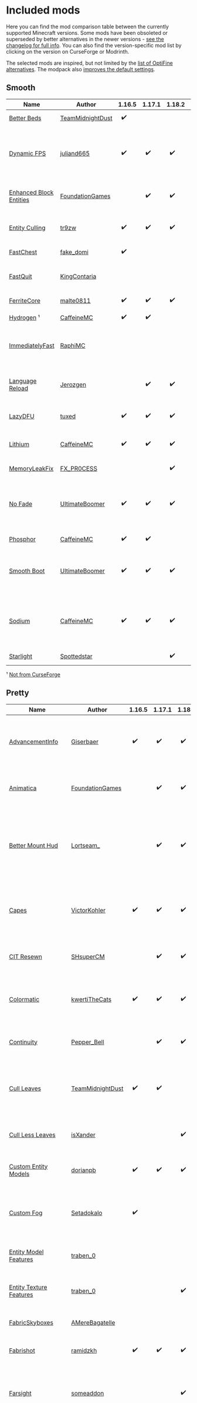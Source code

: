 # Included mods

Here you can find the mod comparison table between the currently supported Minecraft versions. Some mods have been obsoleted or superseded by better alternatives in the newer versions - [see the changelog for full info](https://github.com/Fabulously-Optimized/fabulously-optimized/blob/main/CHANGELOG.md). You can also find the version-specific mod list by clicking on the version on CurseForge or Modrinth.

The selected mods are inspired, but not limited by the [list of OptiFine alternatives](https://lambdaurora.dev/optifine_alternatives). The modpack also [improves the default settings](https://fabulously-optimized.gitbook.io/modpack/readme/changed-options).

## Smooth
| Name | Author | 1.16.5 | 1.17.1 | 1.18.2 | 1.19.4 | Description |
|---|---|---|---|---|---|---|
| [Better Beds](https://www.curseforge.com/minecraft/mc-mods/better-beds) | [TeamMidnightDust](https://www.curseforge.com/members/teammidnightdust) | &nbsp;&nbsp;✔️ |  |  | &nbsp;&nbsp;✔️ | Makes beds render faster |
| [Dynamic FPS](https://www.curseforge.com/minecraft/mc-mods/dynamic-fps) | [juliand665](https://www.curseforge.com/members/juliand665) | &nbsp;&nbsp;✔️ | &nbsp;&nbsp;✔️ | &nbsp;&nbsp;✔️ | &nbsp;&nbsp;✔️ | Renders Minecraft slower if it is in the background to reduce CPU usage |
| [Enhanced Block Entities](https://www.curseforge.com/minecraft/mc-mods/enhanced-block-entities) | [FoundationGames](https://www.curseforge.com/members/FoundationGames) |  | &nbsp;&nbsp;✔️ | &nbsp;&nbsp;✔️ |  | Makes chests, signs, beds, etc. render faster |
| [Entity Culling](https://www.curseforge.com/minecraft/mc-mods/entityculling) | [tr9zw](https://www.curseforge.com/members/tr9zw) | &nbsp;&nbsp;✔️ | &nbsp;&nbsp;✔️ | &nbsp;&nbsp;✔️ | &nbsp;&nbsp;✔️ | Stops rendering entities that are behind walls |
| [FastChest](https://www.curseforge.com/minecraft/mc-mods/fastchest) | [fake_domi](https://www.curseforge.com/members/fake_domi) | &nbsp;&nbsp;✔️ |  |  |  | Makes chests render faster |
| [FastQuit](https://www.curseforge.com/minecraft/mc-mods/fastquit) | [KingContaria](https://www.curseforge.com/members/kingcontaria) |  |  |  | &nbsp;&nbsp;✔️ | Quit from singleplayer worlds instantly |
| [FerriteCore](https://www.curseforge.com/minecraft/mc-mods/ferritecore-fabric) | [malte0811](https://www.curseforge.com/members/malte0811) | &nbsp;&nbsp;✔️ | &nbsp;&nbsp;✔️ | &nbsp;&nbsp;✔️ | &nbsp;&nbsp;✔️ | Reduces RAM usage |
| [Hydrogen](https://modrinth.com/mod/hydrogen) ¹ | [CaffeineMC](https://www.curseforge.com/members/jellysquid3_) | &nbsp;&nbsp;✔️ | &nbsp;&nbsp;✔️ |  |  | Reduces RAM usage |
| [ImmediatelyFast](https://www.curseforge.com/minecraft/mc-mods/immediatelyfast) | [RaphiMC](https://www.curseforge.com/members/raphimc) |  |  |  | &nbsp;&nbsp;✔️ | Optimizes mobs, container blocks, GUI, HUD |
| [Language Reload](https://www.curseforge.com/minecraft/mc-mods/language-reload) | [Jerozgen](https://www.curseforge.com/members/Jerozgen) |  | &nbsp;&nbsp;✔️ | &nbsp;&nbsp;✔️ | &nbsp;&nbsp;✔️ | Makes language switching instant, adds a searchbar |
| [LazyDFU](https://www.curseforge.com/minecraft/mc-mods/lazydfu) | [tuxed](https://www.curseforge.com/members/tuxed) | &nbsp;&nbsp;✔️ | &nbsp;&nbsp;✔️ | &nbsp;&nbsp;✔️ |  | Makes the game startup faster |
| [Lithium](https://www.curseforge.com/minecraft/mc-mods/lithium) | [CaffeineMC](https://www.curseforge.com/members/jellysquid3_) | &nbsp;&nbsp;✔️ | &nbsp;&nbsp;✔️ | &nbsp;&nbsp;✔️ | &nbsp;&nbsp;✔️ | Optimizes game physics and chunk loading |
| [MemoryLeakFix](https://www.curseforge.com/minecraft/mc-mods/memoryleakfix) | [FX_PR0CESS](https://www.curseforge.com/members/fx_pr0cess) |  |  | &nbsp;&nbsp;✔️ | &nbsp;&nbsp;✔️ | Fixes several memory leaks |
| [No Fade](https://www.curseforge.com/minecraft/mc-mods/no-fade) | [UltimateBoomer](https://www.curseforge.com/members/UltimateBoomer) | &nbsp;&nbsp;✔️ | &nbsp;&nbsp;✔️ | &nbsp;&nbsp;✔️ | &nbsp;&nbsp;✔️ | Makes game startup and resource packs switch faster by removing fade animations |
| [Phosphor](https://www.curseforge.com/minecraft/mc-mods/phosphor) | [CaffeineMC](https://www.curseforge.com/members/jellysquid3_) | &nbsp;&nbsp;✔️ | &nbsp;&nbsp;✔️ |  |  | Optimizes light rendering |
| [Smooth Boot](https://www.curseforge.com/minecraft/mc-mods/smooth-boot) | [UltimateBoomer](https://www.curseforge.com/members/UltimateBoomer) | &nbsp;&nbsp;✔️ | &nbsp;&nbsp;✔️ | &nbsp;&nbsp;✔️ |  | Improves the overall responsiveness of the game (less likely to freeze) |
| [Sodium](https://www.curseforge.com/minecraft/mc-mods/sodium) | [CaffeineMC](https://www.curseforge.com/members/jellysquid3_) | &nbsp;&nbsp;✔️ | &nbsp;&nbsp;✔️ | &nbsp;&nbsp;✔️ | &nbsp;&nbsp;✔️ | Optimizes general rendering to improve FPS, adds some graphics options |
| [Starlight](https://www.curseforge.com/minecraft/mc-mods/starlight) | [Spottedstar](https://www.curseforge.com/members/Spottedstar) |  |  | &nbsp;&nbsp;✔️ | &nbsp;&nbsp;✔️ | Optimizes light rendering |

¹ [Not from CurseForge](https://support.overwolf.com/en/support/solutions/articles/9000197913-non-curseforge-mods)

## Pretty
| Name | Author | 1.16.5 | 1.17.1 | 1.18.2 | 1.19.4 | Description |
|---|---|---|---|---|---|---|
| [AdvancementInfo](https://www.curseforge.com/minecraft/mc-mods/advancementinfo) | [Giserbaer](https://www.curseforge.com/members/Giserbaer) | &nbsp;&nbsp;✔️ | &nbsp;&nbsp;✔️ | &nbsp;&nbsp;✔️ | &nbsp;&nbsp;✔️ | Makes the advancement pages bigger, adds a requirement list and search bar |
| [Animatica](https://www.curseforge.com/minecraft/mc-mods/animatica) | [FoundationGames](https://www.curseforge.com/members/FoundationGames) |  | &nbsp;&nbsp;✔️ | &nbsp;&nbsp;✔️ |  | Adds OptiFine's animated textures support |
| [Better Mount Hud](https://www.curseforge.com/minecraft/mc-mods/better-mount-hud) | [Lortseam_](https://www.curseforge.com/members/Lortseam_) |  | &nbsp;&nbsp;✔️ | &nbsp;&nbsp;✔️ | &nbsp;&nbsp;✔️ | Shows horse health and player's food via HUD at the same time, Automatically changes to jump bar when jumping with horse |
| [Capes](https://www.curseforge.com/minecraft/mc-mods/capes) | [VictorKohler](https://www.curseforge.com/members/VictorKohler) | &nbsp;&nbsp;✔️ | &nbsp;&nbsp;✔️ | &nbsp;&nbsp;✔️ | &nbsp;&nbsp;✔️ | Adds OptiFine's and other mods' capes, [(instructions for a free cape)](https://fabulously-optimized.gitbook.io/modpack/readme/free-cape) |
| [CIT Resewn](https://www.curseforge.com/minecraft/mc-mods/cit-resewn) | [SHsuperCM](https://www.curseforge.com/members/SHsuperCM) |  | &nbsp;&nbsp;✔️ | &nbsp;&nbsp;✔️ | &nbsp;&nbsp;✔️ | Adds OptiFine's custom item textures support |
| [Colormatic](https://www.curseforge.com/minecraft/mc-mods/colormatic) | [kwertiTheCats](https://www.curseforge.com/members/kwertiTheCats) | &nbsp;&nbsp;✔️ | &nbsp;&nbsp;✔️ | &nbsp;&nbsp;✔️ |  | Adds OptiFine's custom colors support, clear skies and clear void options |
| [Continuity](https://www.curseforge.com/minecraft/mc-mods/continuity) | [Pepper_Bell](https://www.curseforge.com/members/Pepper_Bell) |  | &nbsp;&nbsp;✔️ | &nbsp;&nbsp;✔️ | &nbsp;&nbsp;✔️ | Adds OptiFine's connected textures support |
| [Cull Leaves](https://www.curseforge.com/minecraft/mc-mods/cull-leaves) | [TeamMidnightDust](https://www.curseforge.com/members/teammidnightdust) | &nbsp;&nbsp;✔️ | &nbsp;&nbsp;✔️ |  |  | Adds OptiFine's "better trees" - fancy leaves are more see-through for better FPS |
| [Cull Less Leaves](https://www.curseforge.com/minecraft/mc-mods/cull-less-leaves) | [isXander](https://www.curseforge.com/members/xanderisdev) |  |  | &nbsp;&nbsp;✔️ |  | Makes tree leaves faster without compromising on appearance |
| [Custom Entity Models](https://www.curseforge.com/minecraft/mc-mods/custom-entity-models-cem) | [dorianpb](https://www.curseforge.com/members/dorianpb) | &nbsp;&nbsp;✔️ | &nbsp;&nbsp;✔️ | &nbsp;&nbsp;✔️ |  | Adds OptiFine's custom entity models (alpha) |
| [Custom Fog](https://www.curseforge.com/minecraft/mc-mods/custom-fog) | [Setadokalo](https://www.curseforge.com/members/setadokalo) | &nbsp;&nbsp;✔️ |  |  |  | Lets you change fog settings (distance, density, dimensions, etc.) |
| [Entity Model Features](https://www.curseforge.com/minecraft/mc-mods/entity-model-features) | [traben_0](https://www.curseforge.com/members/traben_0) |  |  |  | &nbsp;&nbsp;✔️ | Adds OptiFine's custom entity models (beta) |
| [Entity Texture Features](https://www.curseforge.com/minecraft/mc-mods/entity-texture-features-fabric) | [traben_0](https://www.curseforge.com/members/traben_0) |  |  | &nbsp;&nbsp;✔️ | &nbsp;&nbsp;✔️ | Adds OptiFine's random and emissive mobs support |
| [FabricSkyboxes](https://www.curseforge.com/minecraft/mc-mods/fabricskyboxes) | [AMereBagatelle](https://www.curseforge.com/members/amerebagatelle) |  |  |  | &nbsp;&nbsp;✔️ | Adds custom skybox support |
| [Fabrishot](https://www.curseforge.com/minecraft/mc-mods/fabrishot) | [ramidzkh](https://www.curseforge.com/members/ramidzkh) | &nbsp;&nbsp;✔️ | &nbsp;&nbsp;✔️ | &nbsp;&nbsp;✔️ | &nbsp;&nbsp;✔️ | Lets you take a high-res screenshot with F9 |
| [Farsight](https://www.curseforge.com/minecraft/mc-mods/farsight-fabric) | [someaddon](https://www.curseforge.com/members/someaddon) |  |  | &nbsp;&nbsp;✔️ | &nbsp;&nbsp;✔️¹ | Keeps far loaded chunks visible in servers, increasing visible render distance |
| [Hold That Chunk](https://www.curseforge.com/minecraft/mc-mods/hold-that-chunk) | [The_TermiGator](https://www.curseforge.com/members/the_termigator) |  |  |  | &nbsp;&nbsp;●¹ | Keeps far loaded chunks visible in servers to increase visible render distance, clears old chunks after 1 hr |
| [Iris Shaders](https://www.curseforge.com/minecraft/mc-mods/irisshaders) | [coderbot](https://www.curseforge.com/members/coderbot) | &nbsp;&nbsp;✔️ | &nbsp;&nbsp;✔️ | &nbsp;&nbsp;✔️ | &nbsp;&nbsp;✔️ | Adds OptiFine's shaders support, [(recommended shader list is here)](https://github.com/IrisShaders/Iris/blob/trunk/docs/supportedshaders.md) |
| [Item Model Fix](https://www.curseforge.com/minecraft/mc-mods/item-model-fix) | [Pepper_Bell](https://www.curseforge.com/members/Pepper_Bell) | &nbsp;&nbsp;✔️ | &nbsp;&nbsp;✔️ | &nbsp;&nbsp;✔️ |  | Fixes transparent gaps in held items |
| [LambdaBetterGrass](https://www.curseforge.com/minecraft/mc-mods/lambdabettergrass) | [LambdAurora](https://www.curseforge.com/members/LambdAurora) | &nbsp;&nbsp;✔️ | &nbsp;&nbsp;✔️ | &nbsp;&nbsp;✔️ |  | Adds OptiFine's "better grass" and "better snow" |
| [LambDynamicLights](https://www.curseforge.com/minecraft/mc-mods/lambdynamiclights) | [LambdAurora](https://www.curseforge.com/members/LambdAurora) | &nbsp;&nbsp;✔️ | &nbsp;&nbsp;✔️ | &nbsp;&nbsp;✔️ | &nbsp;&nbsp;✔️ | Adds OptiFine's "dynamic lights" - lights up areas by holding a light source, activating TNT or creeper |
| [Model Gap Fix](https://www.curseforge.com/minecraft/mc-mods/model-gap-fix) | [MehVahdJukaar](https://www.curseforge.com/members/mehvahdjukaar) |  |  |  | &nbsp;&nbsp;✔️ |  Fixes transparent gaps in items and blocks | 
| [MoreCulling](https://www.curseforge.com/minecraft/mc-mods/moreculling) | [FX_PR0CESS](https://www.curseforge.com/members/fx_pr0cess) |  |  |  | &nbsp;&nbsp;✔️ | Stops rendering hidden sides of certain blocks |
| [No Potion Offset](https://www.curseforge.com/minecraft/mc-mods/no-potion-offset) | [shedaniel](https://www.curseforge.com/members/shedaniel) | &nbsp;&nbsp;✔️ | &nbsp;&nbsp;✔️ |  |  | Keeps player inventory in place when under potion effects |
| [Puzzle](https://www.curseforge.com/minecraft/mc-mods/puzzle) | [TeamMidnightDust](https://www.curseforge.com/members/teammidnightdust) |  |  | &nbsp;&nbsp;✔️ | &nbsp;&nbsp;✔️ | Adds some minor OptiFine features like resource pack-provided splash screen |
| [OptiGUI](https://www.curseforge.com/minecraft/mc-mods/optigui) | [opekope2](https://www.curseforge.com/members/opekope2) |  |  | &nbsp;&nbsp;✔️ | &nbsp;&nbsp;✔️ | Adds OptiFine's custom GUI support |
| [Reese's Sodium Options](https://www.curseforge.com/minecraft/mc-mods/reeses-sodium-options) | [FlashyReese](https://www.cursefo&nbsp;&nbsp;rge.com/members/FlashyReese) | &nbsp;&nbsp;✔️ | &nbsp;&nbsp;✔️ | &nbsp;&nbsp;✔️ | &nbsp;&nbsp;✔️ | Makes Sodium's settings vertical, centered and scrollable |
| ['Slight' Gui Modifications](https://www.curseforge.com/minecraft/mc-mods/slight-gui-modifications) | [shedaniel](https://www.curseforge.com/members/shedaniel) | &nbsp;&nbsp;✔️ | &nbsp;&nbsp;✔️ |  |  | Adds toast animations and FO text in main menu, plus several opt-in features |
| [Sodium Extra](https://www.curseforge.com/minecraft/mc-mods/sodium-extra) | [FlashyReese](https://www.curseforge.com/members/FlashyReese) | &nbsp;&nbsp;✔️ | &nbsp;&nbsp;✔️ | &nbsp;&nbsp;✔️ | &nbsp;&nbsp;✔️ | Adds many OptiFine-like graphics toggles: animations, particles, weather, FPS indicator and more |
| [ToolTipFix](https://www.curseforge.com/minecraft/mc-mods/tooltipfix) | [Kyrptonaught](https://www.curseforge.com/members/Kyrptonaught) | &nbsp;&nbsp;✔️ | &nbsp;&nbsp;✔️ | &nbsp;&nbsp;✔️ |  | Ensures all possible tooltips fit to screen |

¹ CurseForge, MultiMC and MultiMC (auto-update) include Farsight, Modrinth includes Hold That Chunk [for extended testing](https://github.com/Fabulously-Optimized/fabulously-optimized/issues/437).

## Functional
| Name | Author | 1.16.5 | 1.17.1 | 1.18.2 | 1.19.4 | Description |
|---|---|---|---|---|---|---|
| [AntiGhost](https://www.curseforge.com/minecraft/mc-mods/antighost) | [Giselbaer](https://www.curseforge.com/members/Giselbaer) | &nbsp;&nbsp;✔️ | &nbsp;&nbsp;✔️ | &nbsp;&nbsp;✔️ | &nbsp;&nbsp;✔️ | Fixes glitching blocks by typing /ghost (repetitively using this can likely alert staff members in-game) |
| [Borderless Mining](https://www.curseforge.com/minecraft/mc-mods/borderless-mining) | [comp500](https://www.curseforge.com/members/comp500) | &nbsp;&nbsp;✔️ | &nbsp;&nbsp;✔️ | &nbsp;&nbsp;✔️ | &nbsp;&nbsp;✔️ | Allows you to have Minecraft in full screen and interact with a different window (disabled by default) |
| [Don't Clear Chat History](https://www.curseforge.com/minecraft/mc-mods/dont-clear-chat-history) | [anar4732](https://www.curseforge.com/members/anar4732) |  | &nbsp;&nbsp;✔️ | &nbsp;&nbsp;✔️ |  | Keeps typed message history across worlds |
| [Debugify](https://www.curseforge.com/minecraft/mc-mods/debugify) | [isXander](https://www.curseforge.com/members/xanderisdev) |  |  | &nbsp;&nbsp;✔️ | &nbsp;&nbsp;✔️ | Fixes [a set of bugs](https://fabulously-optimized.gitbook.io/modpack/readme/changed-options#fixed-bugs), disables sending diagnostics data to Mojang |
| [e4mc](https://www.curseforge.com/minecraft/mc-mods/e4mc) | [skyegreen](https://www.curseforge.com/members/skyegreen/projects) |  |  |  | &nbsp;&nbsp;✔️ | Allows opening worlds to public access the same way you can open to LAN |
| [FabricSkyBoxes Interop](https://www.curseforge.com/minecraft/mc-mods/fabricskyboxes-interop) | [FlashyReese](https://www.curseforge.com/members/flashyreese) |  |  |  | &nbsp;&nbsp;✔️ | Adds OptiFine resourcepack support to FabricSkyboxes |
| [FastOpenLinksAndFolders](https://www.curseforge.com/minecraft/mc-mods/fastopenlinksandfolders) | [altrisi](https://www.curseforge.com/members/altrisi) | &nbsp;&nbsp;✔️ | &nbsp;&nbsp;✔️ |  |  | Fixes the game freezing when you open resource pack folders, a screenshot etc. |
| [LittleTweaks](https://www.curseforge.com/minecraft/mc-mods/littletweaks) | [ImUrX](https://www.curseforge.com/members/imurx/projects) |  | &nbsp;&nbsp;✔️ |  |  | Adds the audio output option like 1.18 |
| [Main Menu Credits](https://www.curseforge.com/minecraft/mc-mods/main-menu-credits) | [isXander](https://www.curseforge.com/members/xanderisdev) |  |  | &nbsp;&nbsp;✔️ | &nbsp;&nbsp;✔️ | Adds modpack's clickable version number in title screen's bottom corner |
| [MidnightControls](https://www.curseforge.com/minecraft/mc-mods/midnightcontrols) | [TeamMidnightDust](https://www.curseforge.com/members/teammidnightdust) |  |  | &nbsp;&nbsp;✔️ | &nbsp;&nbsp;✔️ | Adds controller and touchscreen support - Bedrock parity! |
| [MixinTrace](https://www.curseforge.com/minecraft/mc-mods/mixintrace) | [comp500](https://www.curseforge.com/members/comp500) |  |  | &nbsp;&nbsp;✔️ | &nbsp;&nbsp;✔️ | Helps developers find the cause of crashes |
| [Mod Menu](https://www.curseforge.com/minecraft/mc-mods/modmenu) | [TerraformersMC](https://www.curseforge.com/members/TerraformersMC) | &nbsp;&nbsp;✔️ | &nbsp;&nbsp;✔️ | &nbsp;&nbsp;✔️ | &nbsp;&nbsp;✔️ | Adds a mod list with descriptions (keep bundled resource pack enabled for better experience!) |
| [More Chat History](https://www.curseforge.com/minecraft/mc-mods/more-chat-history) | [JackFred2](https://www.curseforge.com/members/JackFred2) |  | &nbsp;&nbsp;✔️ | &nbsp;&nbsp;✔️ | &nbsp;&nbsp;✔️ | Increases chat history limit |
| [No Chat Reports](https://www.curseforge.com/minecraft/mc-mods/no-chat-reports) | [Aizistral](https://www.curseforge.com/members/aizistral) |  |  |  | &nbsp;&nbsp;✔️ | Provides consistent chat status indicators and visual options |
| [Not Enough Crashes](https://www.curseforge.com/minecraft/mc-mods/not-enough-crashes) | [NatanFudge](https://www.curseforge.com/members/NatanFudge) | &nbsp;&nbsp;✔️ | &nbsp;&nbsp;✔️ |  |  | Allows playing after a crash and getting the crash report as a link |
| [Your Options Shall Be Respected](https://www.curseforge.com/minecraft/mc-mods/yosbr) | [shedaniel](https://www.curseforge.com/members/shedaniel) | &nbsp;&nbsp;✔️ | &nbsp;&nbsp;✔️ | &nbsp;&nbsp;✔️ | &nbsp;&nbsp;✔️ | Keeps your settings when updating the modpack |
| [WI Zoom](https://www.curseforge.com/minecraft/mc-mods/wi-zoom) | [alexander9892](https://www.curseforge.com/members/alexander9892) | &nbsp;&nbsp;✔️ | &nbsp;&nbsp;✔️ |  |  | Adds a scrollable zoom feature |
| [Zoomify](https://www.curseforge.com/minecraft/mc-mods/zoomify) | [isXander](https://www.curseforge.com/members/xanderisdev) | | | &nbsp;&nbsp;✔️ | &nbsp;&nbsp;✔️ | Adds a scrollable and customizable zoom feature |

## Libraries

Mods that make other mods work. Hidden from in-game mod menu, but should not be removed.

| Name | Author | 1.16.5 | 1.17.1 | 1.18.2 | 1.19.4 | Description |
|---|---|---|---|---|---|---|
| [Architectury](https://www.curseforge.com/minecraft/mc-mods/architectury-fabric) | [shedaniel](https://www.curseforge.com/members/shedaniel) | &nbsp;&nbsp;✔️ | &nbsp;&nbsp;✔️ |  |  | Makes some mods work |
| [ARRP](https://www.curseforge.com/minecraft/mc-mods/arrp) | [one_point_o](https://www.curseforge.com/members/one_point_o) | | &nbsp;&nbsp;✔️ | &nbsp;&nbsp;✔️ | &nbsp;&nbsp;✔️ | Makes some mods work |
| [Cloth API (Fabric)](https://www.curseforge.com/minecraft/mc-mods/cloth-api) | [shedaniel](https://www.curseforge.com/members/shedaniel) | &nbsp;&nbsp;✔️ | &nbsp;&nbsp;✔️ |  |  | Makes some mods work |
| [Cloth Config API](https://www.curseforge.com/minecraft/mc-mods/cloth-config) | [shedaniel](https://www.curseforge.com/members/shedaniel) | &nbsp;&nbsp;✔️ | &nbsp;&nbsp;✔️ | &nbsp;&nbsp;✔️ | &nbsp;&nbsp;✔️ | Makes many mods' config work |
| [CompleteConfig](https://www.curseforge.com/minecraft/mc-mods/completeconfig) | [lortseam_](https://www.curseforge.com/members/lortseam_) |  | &nbsp;&nbsp;✔️ | &nbsp;&nbsp;✔️ | &nbsp;&nbsp;✔️ | Makes some mods' config work |
| [Fabric API](https://www.curseforge.com/minecraft/mc-mods/fabric-api) | [modmuss50](https://www.curseforge.com/members/modmuss50) | &nbsp;&nbsp;✔️ | &nbsp;&nbsp;✔️ | &nbsp;&nbsp;✔️ | &nbsp;&nbsp;✔️ | Makes most mods work |
| [Fabric Language Kotlin](https://www.curseforge.com/minecraft/mc-mods/fabric-language-kotlin) | [modmuss50](https://www.curseforge.com/members/modmuss50) | &nbsp;&nbsp;✔️ | &nbsp;&nbsp;✔️ | &nbsp;&nbsp;✔️ | &nbsp;&nbsp;✔️ | Makes some mods work |
| [Indium](https://www.curseforge.com/minecraft/mc-mods/indium) | [comp500](https://www.curseforge.com/members/comp500) | &nbsp;&nbsp;✔️ | &nbsp;&nbsp;✔️ | &nbsp;&nbsp;✔️ | &nbsp;&nbsp;✔️ | Adds support for the Rendering API (more parity mods) |
| [MidnightLib](https://www.curseforge.com/minecraft/mc-mods/midnightlib) | [TeamMidnightDust](https://www.curseforge.com/members/TeamMidnightDust) |  |  | &nbsp;&nbsp;✔️ | &nbsp;&nbsp;✔️ | Makes some mods work |
| [YetAnotherConfigLib](https://www.curseforge.com/minecraft/mc-mods/yacl) | [XanderIsDev](https://www.curseforge.com/members/xanderisdev) |  |  |  | &nbsp;&nbsp;✔️ | Makes some mods' config work |

## Alternative mods

Mods that are usually not included in the latest modpack (may be on legacy or beta versions), but can be used as a replacement for some included ones, if these do not satisfy your needs. In the game's mod menu they are marked with a red asterisk `*`. See the wiki on [how to add](https://fabulously-optimized.gitbook.io/modpack/readme/adding-more-mods) and [how to disable](https://fabulously-optimized.gitbook.io/modpack/readme/disabling-mods) existing mods.

| Name | Author | Alternative for | Description |
|---|---|---|---|
| [Advancements Enlarger](https://www.curseforge.com/minecraft/mc-mods/advancements-enlarger) | [shedaniel](https://www.curseforge.com/members/shedaniel/) | [AdvancementInfo](https://www.curseforge.com/minecraft/mc-mods/advancementinfo) | Makes advancements larger, but has no filters and maybe less datapack/mod compat |
| [Better Beds](https://www.curseforge.com/minecraft/mc-mods/better-beds) | [TeamMidnightDust](https://www.curseforge.com/members/teammidnightdust/) | [Enhanced Block Entities](https://www.curseforge.com/minecraft/mc-mods/enhanced-block-entities) | Makes only the beds render faster |
| [Bobby](https://www.curseforge.com/minecraft/mc-mods/bobby) | [Johni0702](https://www.curseforge.com/members/johni0702) | [Farsight](https://www.curseforge.com/minecraft/mc-mods/farsight-fabric) | Keeps far loaded chunks visible in servers, increasing visible render distance [(decided on a public vote)](https://github.com/Fabulously-Optimized/fabulously-optimized/issues/46#issuecomment-1067105734) |
| [Custom Entity Models](https://www.curseforge.com/minecraft/mc-mods/custom-entity-models-cem) | [dorianpb](https://www.curseforge.com/members/dorianpb) | [Entity Model Features](https://www.curseforge.com/minecraft/mc-mods/entity-model-features) | A slightly less compatible custom entity models mod |
| [Cull Less Leaves](https://www.curseforge.com/minecraft/mc-mods/cull-less-leaves) | [isXander](https://www.curseforge.com/members/xanderisdev) | [MoreCulling](https://www.curseforge.com/minecraft/mc-mods/moreculling) | Makes only the leaves cull faster |
| [Hold That Chunk](https://www.curseforge.com/minecraft/mc-mods/hold-that-chunk) | [The_TermiGator](https://www.curseforge.com/members/the_termigator) | [Farsight](https://www.curseforge.com/minecraft/mc-mods/farsight-fabric) | Keeps far loaded chunks visible in servers to increase visible render distance, clears old chunks after 1 hr. Currently CurseForge, MultiMC and MultiMC (auto-update) include Farsight, Modrinth includes Hold That Chunk [for extended testing](https://github.com/Fabulously-Optimized/fabulously-optimized/issues/437). |
| [Item Model Fix](https://www.curseforge.com/minecraft/mc-mods/item-model-fix) | [Pepper_Bell](https://www.curseforge.com/members/pepper_bell/) | [Model Gap Fix](https://www.curseforge.com/minecraft/mc-mods/model-gap-fix) | Uses a different, potentially more intensive method for fixing models |
| [Phosphor](https://www.curseforge.com/minecraft/mc-mods/phosphor) | [CaffeineMC](https://www.curseforge.com/members/jellysquid3_) | [Starlight](https://www.curseforge.com/minecraft/mc-mods/starlight) | Optimizes light rendering [(decided on a public vote)](https://github.com/Fabulously-Optimized/fabulously-optimized/issues/21#issuecomment-998162829) |
